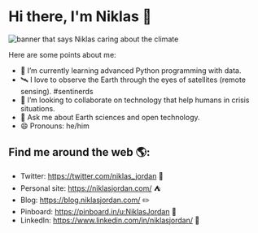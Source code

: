 # Hi there, I'm Niklas 👋

<img src="https://pbs.twimg.com/profile_banners/52870331/1560783813/1500x500" alt="banner that says Niklas caring about the climate">

Here are some points about me:
- 🌱 I’m currently learning advanced Python programming with data.
- 🛰 I love to observe the Earth through the eyes of satellites (remote sensing). #sentinerds
- 👯 I’m looking to collaborate on technology that help humans in crisis situations.
- 💬 Ask me about Earth sciences and open technology.
- 😄 Pronouns: he/him

## Find me around the web 🌎:
- Twitter: <a href="https://twitter.com/niklas_jordan">https://twitter.com/niklas_jordan</a> 🦆
- Personal site: <a href="https://niklasjordan.com/">https://niklasjordan.com/</a> ⛺️
- Blog: <a href="https://blog.niklasjordan.com/">https://blog.niklasjordan.com/</a> ✏️
- Pinboard: <a href="https://pinboard.in/u:NiklasJordan">https://pinboard.in/u:NiklasJordan</a> 🔗
- LinkedIn: <a href="https://www.linkedin.com/in/niklasjordan/">https://www.linkedin.com/in/niklasjordan/</a> 💼
